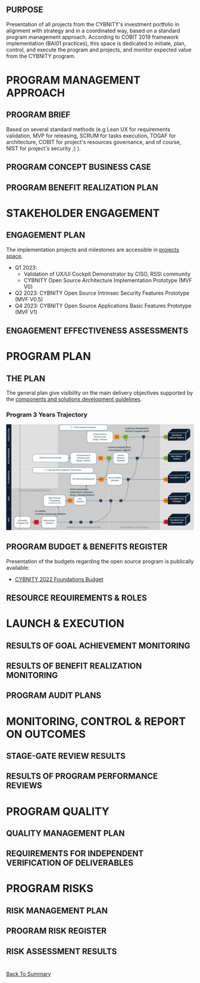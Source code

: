 ## PURPOSE
Presentation of all projects from the CYBNITY's investment portfolio in alignment with strategy and in a coordinated way, based on a standard program management approach.
According to COBIT 2019 framework implementation (BAI01 practices), this space is dedicated to initiate, plan, control, and execute the program and projects, and monitor expected value from the CYBNITY program.

# PROGRAM MANAGEMENT APPROACH

## PROGRAM BRIEF
Based on several standard methods (e.g Lean UX for requirements validation, MVP for releasing, SCRUM for tasks execution, TOGAF for architecture, COBIT for project's resources governance, and of course, NIST for project's security ;) ).

## PROGRAM CONCEPT BUSINESS CASE

## PROGRAM BENEFIT REALIZATION PLAN

# STAKEHOLDER ENGAGEMENT

## ENGAGEMENT PLAN
The implementation projects and milestones are accessible in [projects space](https://github.com/orgs/cybnity/projects/1/views/1).
- Q1 2023:
  - Validation of UX/UI Cockpit Demonstrator by CISO, RSSI community
  - CYBNITY Open Source Architecture Implementation Prototype (MVF V0)
- Q2 2023: CYBNITY Open Source Intrinsec Security Features Prototype (MVF V0.5)
- Q4 2023: CYBNITY Open Source Applications Basic Features Prototype (MVF V1)

## ENGAGEMENT EFFECTIVENESS ASSESSMENTS


# PROGRAM PLAN

## THE PLAN
The general plan give visibility on the main delivery objectives supported by the [components and solutions development guidelines](../../../docs/uml/implementation/README.md).

### Program 3 Years Trajectory

![image](CYBNITY_open_source_project_plan.png)

## PROGRAM BUDGET & BENEFITS REGISTER
Presentation of the budgets regarding the open source program is publically available:
- [CYBNITY 2022 Foundations Budget](https://cybnity.notion.site/CYBNITY-2022-Foundations-Budget-d5b2332dd91e41c28785da83bf3fb12e)

## RESOURCE REQUIREMENTS & ROLES

# LAUNCH & EXECUTION

## RESULTS OF GOAL ACHIEVEMENT MONITORING

## RESULTS OF BENEFIT REALIZATION MONITORING

## PROGRAM AUDIT PLANS

# MONITORING, CONTROL & REPORT ON OUTCOMES

## STAGE-GATE REVIEW RESULTS

## RESULTS OF PROGRAM PERFORMANCE REVIEWS


# PROGRAM QUALITY

## QUALITY MANAGEMENT PLAN

## REQUIREMENTS FOR INDEPENDENT VERIFICATION OF DELIVERABLES

# PROGRAM RISKS

## RISK MANAGEMENT PLAN

## PROGRAM RISK REGISTER

## RISK ASSESSMENT RESULTS

#
[Back To Summary](../../README.md)
